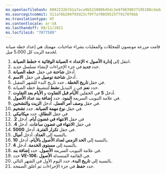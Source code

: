 ```yaml
---
ms.openlocfilehash: 6082232b741a7aca9b521008645dc3e8f8839837195108cdaddc3734a64a8f07
ms.sourcegitcommit: 511a76b204f93d23cf9f7a70059525f79170f6bb
ms.translationtype: HT
ms.contentlocale: ar-SA
ms.lasthandoff: 08/11/2021
ms.locfileid: "7077589"
---
```

قامت مزرعة مونسون للمخللات والمعلبات بشراء شاحنات. مهمتك هي إعداد خطة صيانة لخدمة الزيت كل 5،000 ميل.

1.  انتقل إلى **إدارة الأصول > الإعداد > الصيانة الوقائية > خطط الصيانة**. 
2.  حدد **جديد** في جزء الإجراءات لإنشاء تسلسل جديد. 
3.  أدخل **شاحنة** في حقل  **خطه الصيانة**.
4.  أدخل **شاحنة توصيل** في حقل  **الاسم** . 
5.  في حقل **تاريخ الخطة** ، حدد تاريخ البدء للشهر المقبل. 
6.  حدد **نعم** في ز التبديل **نشط** لتنشيط خطه الصيانة. 
7.  أدخل **5** في الحقلين **الأيام قبل التفاوت** و **الأيام بعد التفاوت**.
8.  في علامة التبويب السريعة **البنود**، حدد **إضافة بند عداد الأصول**.
9.  في حقل **وصف أمر العمل**، أدخل **الزيت والتشحين**. 
10. في حقل **نوع مهمة الصيانة**، حدد **تشحيم**. 
11. في حقل **النطاق**، حدد **ميكانيكي**
12. في حقل **‬‏‫الانتهاء في غضون أيام‬‏‫**، أدخل **2**. 
13. في حقل **‬‏‫الانتهاء في غضون ساعات‬‏‫**، أدخل **4**.
14. في حقل **تكرار الفترة**، أدخل **5000**. 
15. بالنسبة إلى **العداد**، أدخل **أميال**.
16. بالنسبة إلى **الحد الزمني لعداد الأصول بالأيام**، أدخل **10**.
17. بالنسبة إلى **مستوى الخدمة**، أدخل **4**.
18. في علامة التبويب السريعة **الأصول**، حدد **إضافة بند**. 
19. حدد **VE-106**، في القائمة المنسدلة **الأصول**. 
20. بالنسبة إلى **تاريخ البدء**، حدد اليوم الأول في الشهر التالي.
21. حدد **حفظ** في جزء الإجراءات ثم أغلق الصفحة.  

